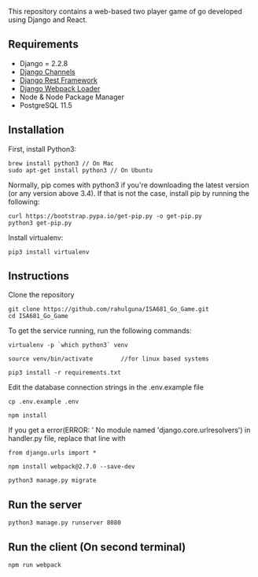 This repository contains a web-based two player game of go developed using Django and React. 

## Requirements

* Django = 2.2.8
* [Django Channels](https://github.com/django/channels)
* [Django Rest Framework](http://www.django-rest-framework.org/)
* [Django Webpack Loader](https://github.com/owais/django-webpack-loader)
* Node & Node Package Manager
* PostgreSQL 11.5

## Installation

First, install Python3:

```
brew install python3 // On Mac
sudo apt-get install python3 // On Ubuntu
```

Normally, pip comes with python3 if you're downloading the latest version (or any version above 3.4). If that is not the case, install pip by running the following:

```
curl https://bootstrap.pypa.io/get-pip.py -o get-pip.py
python3 get-pip.py
```

Install virtualenv:
```
pip3 install virtualenv
```

## Instructions
Clone the repository
```
git clone https://github.com/rahulguna/ISA681_Go_Game.git
cd ISA681_Go_Game
```

To get the service running, run the following commands:
```
virtualenv -p `which python3` venv
```
```
source venv/bin/activate		//for linux based systems
```
```
pip3 install -r requirements.txt
```

Edit the database connection strings in the .env.example file
```
cp .env.example .env
```

```
npm install
```

If you get a error(ERROR: ' No module named 'django.core.urlresolvers') in handler.py file, replace that line with
```
from django.urls import *
```

```
npm install webpack@2.7.0 --save-dev
```
```
python3 manage.py migrate
```

## Run the server
```
python3 manage.py runserver 8080
```

## Run the client (On second terminal)
```
npm run webpack
```
